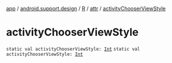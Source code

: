 [app](../../../index.md) / [android.support.design](../../index.md) / [R](../index.md) / [attr](index.md) / [activityChooserViewStyle](.)

# activityChooserViewStyle

`static val activityChooserViewStyle: `[`Int`](https://kotlinlang.org/api/latest/jvm/stdlib/kotlin/-int/index.html)
`static val activityChooserViewStyle: `[`Int`](https://kotlinlang.org/api/latest/jvm/stdlib/kotlin/-int/index.html)